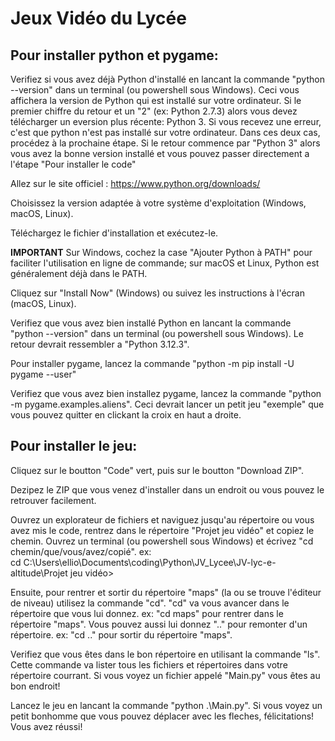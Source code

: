 
# Jeux Vidéo du Lycée  

## Pour installer python et pygame:

Verifiez si vous avez déjà Python d'installé en lancant la commande "python --version" dans un terminal (ou powershell sous Windows). Ceci vous affichera la version de Python qui est installé sur votre ordinateur. Si le premier chiffre du retour et un "2" (ex: Python 2.7.3) alors vous devez télécharger un eversion plus récente: Python 3. Si vous recevez une erreur, c'est que python n'est pas installé sur votre ordinateur. Dans ces deux cas, procédez à la prochaine étape. Si le retour commence par "Python 3" alors vous avez la bonne version installé et vous pouvez passer directement a l'étape "Pour installer le code"  

Allez sur le site officiel : https://www.python.org/downloads/  

Choisissez la version adaptée à votre système d'exploitation (Windows, macOS, Linux).  

Téléchargez le fichier d'installation et exécutez-le.  

**IMPORTANT** Sur Windows, cochez la case "Ajouter Python à PATH" pour faciliter l'utilisation en ligne de commande; sur macOS et Linux, Python est généralement déjà dans le PATH.  

Cliquez sur "Install Now" (Windows) ou suivez les instructions à l'écran (macOS, Linux).  

Verifiez que vous avez bien installé Python en lancant la commande "python --version" dans un terminal (ou powershell sous Windows). Le retour devrait ressembler a "Python 3.12.3".

Pour installer pygame, lancez la commande "python -m pip install -U pygame --user"  

Verifiez que vous avez bien installez pygame, lancez la commande "python -m pygame.examples.aliens". Ceci devrait lancer un petit jeu "exemple" que vous pouvez quitter en clickant la croix en haut a droite.

## Pour installer le jeu:  

Cliquez sur le boutton "Code" vert, puis sur le boutton "Download ZIP".  

Dezipez le ZIP que vous venez d'installer dans un endroit ou vous pouvez le retrouver facilement.  

Ouvrez un explorateur de fichiers et naviguez jusqu'au répertoire ou vous avez mis le code, rentrez dans le répertoire "Projet jeu vidéo" et copiez le chemin. Ouvrez un terminal (ou powershell sous Windows) et écrivez "cd chemin/que/vous/avez/copié". ex:  
cd C:\Users\ellio\Documents\coding\Python\JV_Lycee\JV-lyc-e-altitude\Projet jeu vidéo>  

Ensuite, pour rentrer et sortir du répertoire "maps" (la ou se trouve l'éditeur de niveau) utilisez la commande "cd". "cd" va vous avancer dans le répertoire que vous lui donnez. ex: "cd maps" pour rentrer dans le répertoire "maps". Vous pouvez aussi lui donnez ".." pour remonter d'un répertoire. ex: "cd .." pour sortir du répertoire "maps".  

Verifiez que vous êtes dans le bon répertoire en utilisant la commande "ls". Cette commande va lister tous les fichiers et répertoires dans votre répertoire courrant. Si vous voyez un fichier appelé "Main.py" vous êtes au bon endroit!  

Lancez le jeu en lancant la commande "python .\Main.py". Si vous voyez un petit bonhomme que vous pouvez déplacer avec les fleches, félicitations! Vous avez réussi!